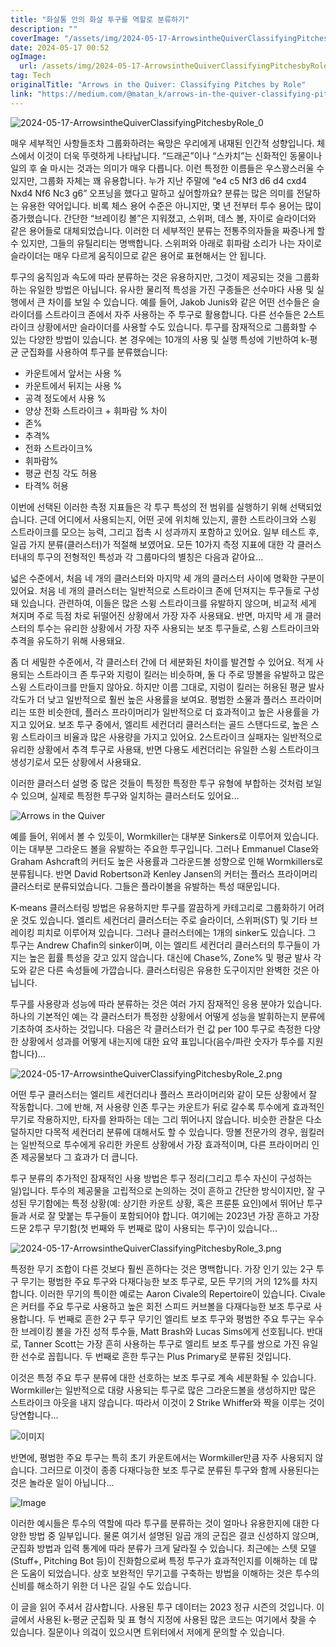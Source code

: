 ```yaml
---
title: "화살통 안의 화살 투구를 역할로 분류하기"
description: ""
coverImage: "/assets/img/2024-05-17-ArrowsintheQuiverClassifyingPitchesbyRole_0.png"
date: 2024-05-17 00:52
ogImage: 
  url: /assets/img/2024-05-17-ArrowsintheQuiverClassifyingPitchesbyRole_0.png
tag: Tech
originalTitle: "Arrows in the Quiver: Classifying Pitches by Role"
link: "https://medium.com/@matan_k/arrows-in-the-quiver-classifying-pitches-by-role-59e053c92198"
---
```



![2024-05-17-ArrowsintheQuiverClassifyingPitchesbyRole_0](/assets/img/2024-05-17-ArrowsintheQuiverClassifyingPitchesbyRole_0.png)

매우 세부적인 사항들조차 그룹화하려는 욕망은 우리에게 내재된 인간적 성향입니다. 체스에서 이것이 더욱 뚜렷하게 나타납니다. “드래곤”이나 “스카치”는 신화적인 동물이나 일의 후 술 마시는 것과는 의미가 매우 다릅니다. 이런 특정한 이름들은 우스꽝스러울 수 있지만, 그룹화 자체는 꽤 유용합니다. 누가 지난 주말에 “e4 c5 Nf3 d6 d4 cxd4 Nxd4 Nf6 Nc3 g6” 오프닝을 했다고 말하고 싶어할까요? 분류는 많은 의미를 전달하는 유용한 약어입니다. 비록 체스 용어 수준은 아니지만, 몇 년 전부터 투수 용어는 많이 증가했습니다. 간단한 “브레이킹 볼”은 지워졌고, 스위퍼, 데스 볼, 자이로 슬라이더와 같은 용어들로 대체되었습니다. 이러한 더 세부적인 분류는 전통주의자들을 짜증나게 할 수 있지만, 그들의 유틸리티는 명백합니다. 스위퍼와 아래로 휘파람 소리가 나는 자이로 슬라이더는 매우 다르게 움직이므로 같은 용어로 표현해서는 안 됩니다.

투구의 움직임과 속도에 따라 분류하는 것은 유용하지만, 그것이 제공되는 것을 그룹화하는 유일한 방법은 아닙니다. 유사한 물리적 특성을 가진 구종들은 선수마다 사용 및 실행에서 큰 차이를 보일 수 있습니다. 예를 들어, Jakob Junis와 같은 어떤 선수들은 슬라이더를 스트라이크 존에서 자주 사용하는 주 투구로 활용합니다. 다른 선수들은 2스트라이크 상황에서만 슬라이더를 사용할 수도 있습니다. 투구를 잠재적으로 그룹화할 수 있는 다양한 방법이 있습니다. 본 경우에는 10개의 사용 및 실행 특성에 기반하여 k-평균 군집화를 사용하여 투구를 분류했습니다:

- 카운트에서 앞서는 사용 %
- 카운트에서 뒤지는 사용 %
- 공격 정도에서 사용 %
- 양상 전화 스트라이크 + 휘파람 % 차이
- 존%
- 추격%
- 전화 스트라이크%
- 휘파람%
- 평균 런칭 각도 허용
- 타격% 허용

<div class="content-ad"></div>

이번에 선택된 이러한 측정 지표들은 각 투구 특성의 전 범위를 실행하기 위해 선택되었습니다. 근데 어디에서 사용되는지, 어떤 곳에 위치해 있는지, 콜한 스트라이크와 스윙 스트라이크를 모으는 능력, 그리고 접촉 시 성과까지 포함하고 있어요. 일부 테스트 후, 일곱 가지 분류(클러스터)가 적절해 보였어요. 모든 10가지 측정 지표에 대한 각 클러스터내의 투구의 전형적인 특성과 각 그룹마다의 별칭은 다음과 같아요…

넓은 수준에서, 처음 네 개의 클러스터와 마지막 세 개의 클러스터 사이에 명확한 구분이 있어요. 처음 네 개의 클러스터는 일반적으로 스트라이크 존에 던져지는 투구들로 구성돼 있습니다. 관련하여, 이들은 많은 스윙 스트라이크를 유발하지 않으며, 비교적 세게 쳐지며 주로 득점 차로 뒤떨어진 상황에서 가장 자주 사용돼요. 반면, 마지막 세 개 클러스터의 투수는 유리한 상황에서 가장 자주 사용되는 보조 투구들로, 스윙 스트라이크와 추격을 유도하기 위해 사용돼요.

좀 더 세밀한 수준에서, 각 클러스터 간에 더 세분화된 차이를 발견할 수 있어요. 적게 사용되는 스트라이크 존 투구와 지렁이 킬러는 비슷하며, 둘 다 주로 땅볼을 유발하고 많은 스윙 스트라이크를 만들지 않아요. 하지만 이름 그대로, 지렁이 킬러는 허용된 평균 발사 각도가 더 낮고 일반적으로 훨씬 높은 사용률을 보여요. 평범한 소물과 플러스 프라이머리는 또한 비슷한데, 플러스 프라이머리가 일반적으로 더 효과적이고 높은 사용률을 가지고 있어요. 보조 투구 중에서, 엘리트 세컨더리 클러스터는 골드 스탠다드로, 높은 스윙 스트라이크 비율과 많은 사용량을 가지고 있어요. 2스트라이크 실패자는 일반적으로 유리한 상황에서 추격 투구로 사용돼, 반면 다용도 세컨더리는 유일한 스윙 스트라이크 생성기로서 모든 상황에서 사용돼요.

이러한 클러스터 설명 중 많은 것들이 특정한 특정한 투구 유형에 부합하는 것처럼 보일 수 있으며, 실제로 특정한 투구와 일치하는 클러스터도 있어요…

<div class="content-ad"></div>

![Arrows in the Quiver](/assets/img/2024-05-17-ArrowsintheQuiverClassifyingPitchesbyRole_1.png)

예를 들어, 위에서 볼 수 있듯이, Wormkiller는 대부분 Sinkers로 이루어져 있습니다. 이는 대부분 그라운드 볼을 유발하는 주요한 투구입니다. 그러나 Emmanuel Clase와 Graham Ashcraft의 커터도 높은 사용률과 그라운드볼 성향으로 인해 Wormkillers로 분류됩니다. 반면 David Robertson과 Kenley Jansen의 커터는 플러스 프라이머리 클러스터로 분류되었습니다. 그들은 플라이볼을 유발하는 특성 때문입니다.

K-means 클러스터링 방법은 유용하지만 투구를 깔끔하게 카테고리로 그룹화하기 어려운 것도 있습니다. 엘리트 세컨더리 클러스터는 주로 슬라이더, 스위퍼(ST) 및 기타 브레이킹 피치로 이루어져 있습니다. 그러나 클러스터에는 1개의 sinker도 있습니다. 그 투구는 Andrew Chafin의 sinker이며, 이는 엘리트 세컨더리 클러스터의 투구들이 가지는 높은 휩률 특성을 갖고 있지 않습니다. 대신에 Chase%, Zone% 및 평균 발사 각도와 같은 다른 속성들에 가깝습니다. 클러스터링은 유용한 도구이지만 완벽한 것은 아닙니다.

투구를 사용량과 성능에 따라 분류하는 것은 여러 가지 잠재적인 응용 분야가 있습니다. 하나의 기본적인 예는 각 클러스터가 특정한 상황에서 어떻게 성능을 발휘하는지 분류에 기초하여 조사하는 것입니다. 다음은 각 클러스터가 런 값 per 100 투구로 측정한 다양한 상황에서 성과를 어떻게 내는지에 대한 요약 표입니다(음수/파란 숫자가 투수를 지원합니다)...

<div class="content-ad"></div>

![2024-05-17-ArrowsintheQuiverClassifyingPitchesbyRole_2.png](/assets/img/2024-05-17-ArrowsintheQuiverClassifyingPitchesbyRole_2.png)

어떤 투구 클러스터는 엘리트 세컨더리나 플러스 프라이머리와 같이 모든 상황에서 잘 작동합니다. 그에 반해, 저 사용량 인존 투구는 카운트가 뒤로 갈수록 투수에게 효과적인 무기로 작용하지만, 타자를 완파하는 데는 그리 뛰어나지 않습니다. 비슷한 관찰은 다소 덜하지만 다목적 세컨더리 분류에 대해서도 할 수 있습니다. 땅볼 전문가의 경우, 웜킬러는 일반적으로 투수에게 유리한 카운트 상황에서 가장 효과적이며, 다른 프라이머리 인존 제공물보다 그 효과가 더 큽니다.

투구 분류의 추가적인 잠재적인 사용 방법은 투구 정리(그리고 투수 자신이 구성하는 일)입니다. 투수의 제공물을 고립적으로 논의하는 것이 흔하고 간단한 방식이지만, 잘 구성된 무기함에는 특정 상황(예: 상기한 카운트 상황, 혹은 프룬툰 요인)에서 뛰어난 투구들과 서로 잘 맞붙는 투구들이 포함되어야 합니다. 여기에는 2023년 가장 흔하고 가장 드문 2투구 무기함(첫 번째와 두 번째로 많이 사용되는 투구)이 있습니다...

![2024-05-17-ArrowsintheQuiverClassifyingPitchesbyRole_3.png](/assets/img/2024-05-17-ArrowsintheQuiverClassifyingPitchesbyRole_3.png)

<div class="content-ad"></div>

특정한 무기 조합이 다른 것보다 훨씬 흔하다는 것은 명백합니다. 가장 인기 있는 2구 투구 무기는 평범한 주요 투구와 다재다능한 보조 투구로, 모든 무기의 거의 12%를 차지합니다. 이러한 무기의 특이한 예로는 Aaron Civale의 Repertoire이 있습니다. Civale은 커터를 주요 투구로 사용하고 높은 회전 스피드 커브볼을 다재다능한 보조 투구로 사용합니다. 두 번째로 흔한 2구 투구 무기인 엘리트 보조 투구와 평범한 주요 투구는 우수한 브레이킹 볼을 가진 성적 투수들, Matt Brash와 Lucas Sims에게 선호됩니다. 반대로, Tanner Scott는 가장 흔히 사용하는 투구로 엘리트 보조 투구를 쌍으로 가진 유일한 선수로 꼽힙니다. 두 번째로 흔한 투구는 Plus Primary로 분류된 것입니다.

이것은 특정 주요 투구 분류에 대한 선호하는 보조 투구로 계속 세분화될 수 있습니다. Wormkiller는 일반적으로 대량 사용되는 투구로 많은 그라운드볼을 생성하지만 많은 스트라이크 아웃을 내지 않습니다. 따라서 이것이 2 Strike Whiffer와 짝을 이루는 것이 당연합니다...

![이미지](/assets/img/2024-05-17-ArrowsintheQuiverClassifyingPitchesbyRole_4.png)

반면에, 평범한 주요 투구는 특히 초기 카운트에서는 Wormkiller만큼 자주 사용되지 않습니다. 그러므로 이것이 종종 다재다능한 보조 투구로 분류된 투구와 함께 사용된다는 것은 놀라운 일이 아닙니다...

<div class="content-ad"></div>


![Image](/assets/img/2024-05-17-ArrowsintheQuiverClassifyingPitchesbyRole_5.png)

이러한 예시들은 투수의 역할에 따라 투구를 분류하는 것이 얼마나 유용한지에 대한 다양한 방법 중 일부입니다. 물론 여기서 설명된 일곱 개의 군집은 결코 신성하지 않으며, 군집화 방법과 입력 통계에 따라 분류가 크게 달라질 수 있습니다. 최근에는 스텟 모델(Stuff+, Pitching Bot 등)이 진화함으로써 특정 투구가 효과적인지를 이해하는 데 많은 도움이 되었습니다. 상호 보완적인 무기고를 구축하는 방법을 이해하는 것은 투수의 신비를 해소하기 위한 더 나은 길일 수도 있습니다.

이 글을 읽어 주셔서 감사합니다. 사용된 투구 데이터는 2023 정규 시즌의 것입니다. 이 글에서 사용된 k-평균 군집화 및 표 형식 지정에 사용된 많은 코드는 여기에서 찾을 수 있습니다. 질문이나 의겈이 있으시면 트위터에서 저에게 문의할 수 있습니다.  
